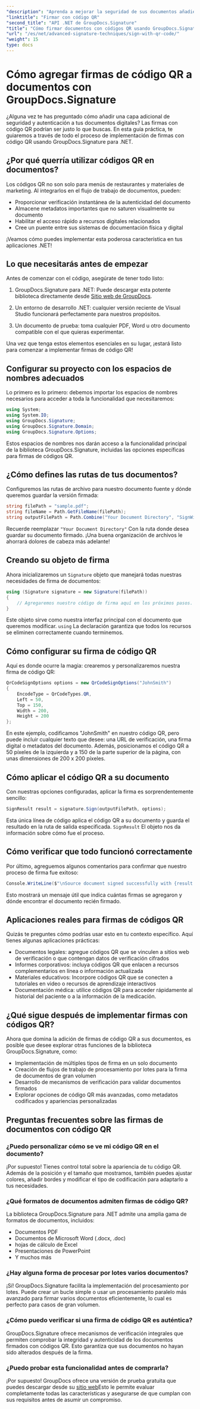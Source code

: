 ```yaml
---
"description": "Aprenda a mejorar la seguridad de sus documentos añadiendo firmas de código QR con GroupDocs.Signature para .NET. Implementación sencilla con ejemplos de código completos."
"linktitle": "Firmar con código QR"
"second_title": "API .NET de GroupDocs.Signature"
"title": "Cómo firmar documentos con códigos QR usando GroupDocs.Signature"
"url": "/es/net/advanced-signature-techniques/sign-with-qr-code/"
"weight": 15
type: docs
---
```

# Cómo agregar firmas de código QR a documentos con GroupDocs.Signature

¿Alguna vez te has preguntado cómo añadir una capa adicional de seguridad y autenticación a tus documentos digitales? Las firmas con código QR podrían ser justo lo que buscas. En esta guía práctica, te guiaremos a través de todo el proceso de implementación de firmas con código QR usando GroupDocs.Signature para .NET.

## ¿Por qué querría utilizar códigos QR en documentos?

Los códigos QR no son solo para menús de restaurantes y materiales de marketing. Al integrarlos en el flujo de trabajo de documentos, pueden:

- Proporcionar verificación instantánea de la autenticidad del documento
- Almacene metadatos importantes que no saturen visualmente su documento
- Habilitar el acceso rápido a recursos digitales relacionados
- Cree un puente entre sus sistemas de documentación física y digital

¡Veamos cómo puedes implementar esta poderosa característica en tus aplicaciones .NET!

## Lo que necesitarás antes de empezar

Antes de comenzar con el código, asegúrate de tener todo listo:

1. GroupDocs.Signature para .NET: Puede descargar esta potente biblioteca directamente desde [Sitio web de GroupDocs](https://releases.groupdocs.com/signature/net/).

2. Un entorno de desarrollo .NET: cualquier versión reciente de Visual Studio funcionará perfectamente para nuestros propósitos.

3. Un documento de prueba: toma cualquier PDF, Word u otro documento compatible con el que quieras experimentar.

Una vez que tenga estos elementos esenciales en su lugar, ¡estará listo para comenzar a implementar firmas de código QR!

## Configurar su proyecto con los espacios de nombres adecuados

Lo primero es lo primero: debemos importar los espacios de nombres necesarios para acceder a toda la funcionalidad que necesitaremos:

```csharp
using System;
using System.IO;
using GroupDocs.Signature;
using GroupDocs.Signature.Domain;
using GroupDocs.Signature.Options;
```

Estos espacios de nombres nos darán acceso a la funcionalidad principal de la biblioteca GroupDocs.Signature, incluidas las opciones específicas para firmas de códigos QR.

## ¿Cómo defines las rutas de tus documentos?

Configuremos las rutas de archivo para nuestro documento fuente y dónde queremos guardar la versión firmada:

```csharp
string filePath = "sample.pdf";
string fileName = Path.GetFileName(filePath);
string outputFilePath = Path.Combine("Your Document Directory", "SignWithQRCode", fileName);
```

Recuerde reemplazar `"Your Document Directory"` Con la ruta donde desea guardar su documento firmado. ¡Una buena organización de archivos le ahorrará dolores de cabeza más adelante!

## Creando su objeto de firma

Ahora inicializaremos un `Signature` objeto que manejará todas nuestras necesidades de firma de documentos:

```csharp
using (Signature signature = new Signature(filePath))
{
    // Agregaremos nuestro código de firma aquí en los próximos pasos.
}
```

Este objeto sirve como nuestra interfaz principal con el documento que queremos modificar. `using` La declaración garantiza que todos los recursos se eliminen correctamente cuando terminemos.

## Cómo configurar su firma de código QR

Aquí es donde ocurre la magia: crearemos y personalizaremos nuestra firma de código QR:

```csharp
QrCodeSignOptions options = new QrCodeSignOptions("JohnSmith")
{
    EncodeType = QrCodeTypes.QR,
    Left = 50,
    Top = 150,
    Width = 200,
    Height = 200
};
```

En este ejemplo, codificamos "JohnSmith" en nuestro código QR, pero puede incluir cualquier texto que desee: una URL de verificación, una firma digital o metadatos del documento. Además, posicionamos el código QR a 50 píxeles de la izquierda y a 150 de la parte superior de la página, con unas dimensiones de 200 x 200 píxeles.

## Cómo aplicar el código QR a su documento

Con nuestras opciones configuradas, aplicar la firma es sorprendentemente sencillo:

```csharp
SignResult result = signature.Sign(outputFilePath, options);
```

Esta única línea de código aplica el código QR a su documento y guarda el resultado en la ruta de salida especificada. `SignResult` El objeto nos da información sobre cómo fue el proceso.

## Cómo verificar que todo funcionó correctamente

Por último, agreguemos algunos comentarios para confirmar que nuestro proceso de firma fue exitoso:

```csharp
Console.WriteLine($"\nSource document signed successfully with {result.Succeeded.Count} signature(s).\nFile saved at {outputFilePath}.");
```

Esto mostrará un mensaje útil que indica cuántas firmas se agregaron y dónde encontrar el documento recién firmado.

## Aplicaciones reales para firmas de códigos QR

Quizás te preguntes cómo podrías usar esto en tu contexto específico. Aquí tienes algunas aplicaciones prácticas:

- Documentos legales: agregue códigos QR que se vinculen a sitios web de verificación o que contengan datos de verificación cifrados
- Informes corporativos: incluya códigos QR que enlacen a recursos complementarios en línea o información actualizada
- Materiales educativos: Incorpore códigos QR que se conecten a tutoriales en video o recursos de aprendizaje interactivos
- Documentación médica: utilice códigos QR para acceder rápidamente al historial del paciente o a la información de la medicación.

## ¿Qué sigue después de implementar firmas con códigos QR?

Ahora que domina la adición de firmas de código QR a sus documentos, es posible que desee explorar otras funciones de la biblioteca GroupDocs.Signature, como:

- Implementación de múltiples tipos de firma en un solo documento
- Creación de flujos de trabajo de procesamiento por lotes para la firma de documentos de gran volumen
- Desarrollo de mecanismos de verificación para validar documentos firmados
- Explorar opciones de código QR más avanzadas, como metadatos codificados y apariencias personalizadas

## Preguntas frecuentes sobre las firmas de documentos con código QR

### ¿Puedo personalizar cómo se ve mi código QR en el documento?

¡Por supuesto! Tienes control total sobre la apariencia de tu código QR. Además de la posición y el tamaño que mostramos, también puedes ajustar colores, añadir bordes y modificar el tipo de codificación para adaptarlo a tus necesidades.

### ¿Qué formatos de documentos admiten firmas de código QR?

La biblioteca GroupDocs.Signature para .NET admite una amplia gama de formatos de documentos, incluidos:
- Documentos PDF
- Documentos de Microsoft Word (.docx, .doc)
- hojas de cálculo de Excel
- Presentaciones de PowerPoint
- Y muchos más

### ¿Hay alguna forma de procesar por lotes varios documentos?

¡Sí! GroupDocs.Signature facilita la implementación del procesamiento por lotes. Puede crear un bucle simple o usar un procesamiento paralelo más avanzado para firmar varios documentos eficientemente, lo cual es perfecto para casos de gran volumen.

### ¿Cómo puedo verificar si una firma de código QR es auténtica?

GroupDocs.Signature ofrece mecanismos de verificación integrales que permiten comprobar la integridad y autenticidad de los documentos firmados con códigos QR. Esto garantiza que sus documentos no hayan sido alterados después de la firma.

### ¿Puedo probar esta funcionalidad antes de comprarla?

¡Por supuesto! GroupDocs ofrece una versión de prueba gratuita que puedes descargar desde su [sitio web](https://releases.groupdocs.com/)Esto le permite evaluar completamente todas las características y asegurarse de que cumplan con sus requisitos antes de asumir un compromiso.